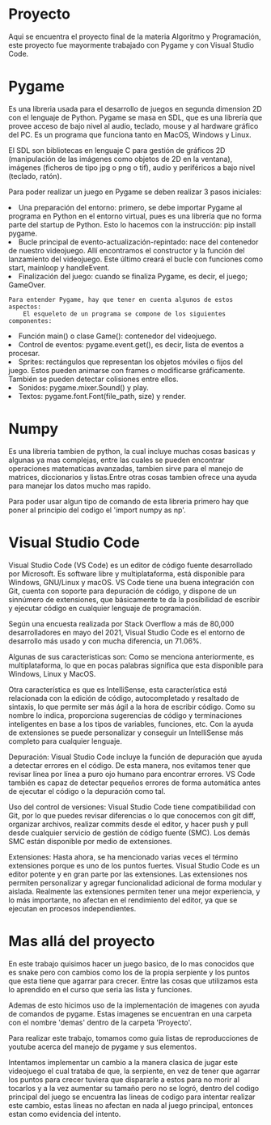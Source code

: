 # Proyecto
Aqui se encuentra el proyecto final de la materia Algoritmo y Programación, este proyecto fue mayormente trabajado con Pygame y con Visual Studio Code.

# Pygame
Es una libreria usada para el desarrollo de juegos en segunda dimension 2D con el lenguaje de Python. Pygame se masa en SDL, que es una librería que provee acceso de bajo nivel al audio, teclado, mouse y al hardware gráfico del PC. Es un programa que funciona tanto en MacOS, Windows y Linux. 

El SDL son bibliotecas en lenguaje C para gestión de gráficos 2D (manipulación de las imágenes como objetos de 2D en la ventana), imágenes (ficheros de tipo jpg o png o tif), audio y periféricos a bajo nivel (teclado, ratón).

Para poder realizar un juego en Pygame se deben realizar 3 pasos iniciales:

  <li> Una preparación del entorno: primero, se debe importar Pygame al programa en Python en el entorno virtual, pues es una librería que no forma parte del startup   de Python. Esto lo hacemos con la instrucción: pip install pygame.
  
  <li> Bucle principal de evento-actualización-repintado: nace del contenedor de nuestro videojuego. Allí encontramos el constructor y la función del lanzamiento del videojuego. Este último creará el bucle con funciones como start, mainloop y handleEvent.
    
  <li> Finalización del juego: cuando se finaliza Pygame, es decir, el juego; GameOver.
  </ul>

    Para entender Pygame, hay que tener en cuenta algunos de estos aspectos:
        El esqueleto de un programa se compone de los siguientes componentes:
  <li> Función main() o clase Game(): contenedor del videojuego.
  
  <li> Control de eventos: pygame.event.get(), es decir, lista de eventos a procesar.
    
  <li> Sprites: rectángulos que representan los objetos móviles o fijos del juego. Estos pueden animarse con frames o modificarse gráficamente. También se pueden detectar colisiones entre ellos. 
      
  <li> Sonidos: pygame.mixer.Sound() y play.
      
  <li> Textos: pygame.font.Font(file_path, size) y render.
  </ul>
  
  # Numpy
  Es una libreria tambien de python, la cual incluye muchas cosas basicas y algunas ya mas complejas, entre las cuales se pueden encontrar operaciones matematicas   avanzadas, tambien sirve para el manejo de matrices, diccionarios y listas.Entre otras cosas tambien ofrece una ayuda para manejar los datos mucho mas rapido. 
  
  Para poder usar algun tipo de comando de esta libreria primero hay que poner al principio del codigo el 'import numpy as np'.
 
  # Visual Studio Code
  Visual Studio Code (VS Code) es un editor de código fuente desarrollado por Microsoft. Es software libre y multiplataforma, está disponible para Windows, GNU/Linux y macOS. VS Code tiene una buena integración con Git, cuenta con soporte para depuración de código, y dispone de un sinnúmero de extensiones, que básicamente te da la posibilidad de escribir y ejecutar código en cualquier lenguaje de programación.
  
  Según una encuesta realizada por Stack Overflow a más de 80,000 desarrolladores en mayo del 2021, Visual Studio Code es el entorno de desarrollo más usado y con mucha diferencia, un 71.06%. 
  
  Algunas de sus caracteristicas son:
  Como se menciona anteriormente, es multiplataforma, lo que en pocas palabras significa que esta disponible para Windows, Linux y MacOS.
  
  Otra característica es que es IntelliSense, esta característica está relacionada con la edición de código, autocompletado y resaltado de sintaxis, lo que permite ser más ágil a la hora de escribir código. Como su nombre lo indica, proporciona sugerencias de código y terminaciones inteligentes en base a los tipos de variables, funciones, etc. Con la ayuda de extensiones se puede personalizar y conseguir un IntelliSense más completo para cualquier lenguaje.
  
  Depuración: Visual Studio Code incluye la función de depuración que ayuda a detectar errores en el código. De esta manera, nos evitamos tener que revisar línea por línea a puro ojo humano para encontrar errores. VS Code también es capaz de detectar pequeños errores de forma automática antes de ejecutar el código o la depuración como tal.

Uso del control de versiones: Visual Studio Code tiene compatibilidad con Git, por lo que puedes revisar diferencias o lo que conocemos con git diff, organizar archivos, realizar commits desde el editor, y hacer push y pull desde cualquier servicio de gestión de código fuente (SMC). Los demás SMC están disponible por medio de extensiones.

Extensiones: Hasta ahora, se ha mencionado varias veces el término extensiones porque es uno de los puntos fuertes. Visual Studio Code es un editor potente y en gran parte por las extensiones. Las extensiones nos permiten personalizar y agregar funcionalidad adicional de forma modular y aislada. Realmente las extensiones permiten tener una mejor experiencia, y lo más importante, no afectan en el rendimiento del editor, ya que se ejecutan en procesos independientes.

# Mas allá del proyecto
En este trabajo quisimos hacer un juego basico, de lo mas conocidos que es snake pero con cambios como los de la propia serpiente y los puntos que esta tiene que agarrar para crecer. Entre las cosas que utilizamos esta lo aprendido en el curso que seria las lista y funciones. 

Ademas de esto hicimos uso de la implementación de imagenes con ayuda de comandos de pygame. Estas imagenes se encuentran en una carpeta con el nombre 'demas' dentro de la carpeta 'Proyecto'. 

Para realizar este trabajo, tomamos como guia listas de reproducciones de youtube acerca del manejo de pygame y sus elementos.

Intentamos implementar un cambio a la manera clasica de jugar este videojuego el cual trataba de que, la serpiente, en vez de tener que agarrar los puntos para crecer tuviera que dispararle a estos para no morir al tocarlos y a la vez aumentar su tamaño pero no se logró, dentro del codigo principal del juego se encuentra las lineas de codigo para intentar realizar este cambio, estas lineas no afectan en nada al juego principal, entonces estan como evidencia del intento.
